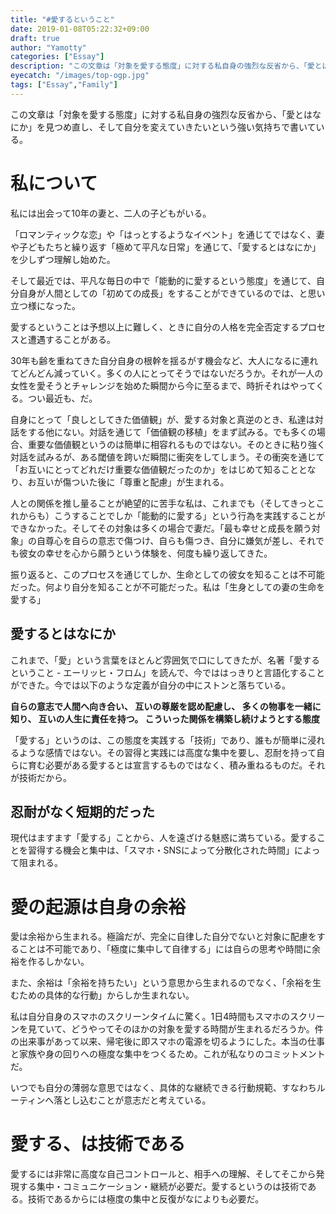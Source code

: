 ```yaml
---
title: "#愛するということ"
date: 2019-01-08T05:22:32+09:00
draft: true
author: "Yamotty"
categories: ["Essay"]
description: "この文章は「対象を愛する態度」に対する私自身の強烈な反省から、「愛とはなにか」を見つめ直し、そして自分を変えていきたいという強い気持ちで書いている。"
eyecatch: "/images/top-ogp.jpg"
tags: ["Essay","Family"]
---
```



この文章は「対象を愛する態度」に対する私自身の強烈な反省から、「愛とはなにか」を見つめ直し、そして自分を変えていきたいという強い気持ちで書いている。

# 私について

私には出会って10年の妻と、二人の子どもがいる。

「ロマンティックな恋」や「はっとするようなイベント」を通じてではなく、妻や子どもたちと繰り返す「極めて平凡な日常」を通じて、「愛するとはなにか」を少しずつ理解し始めた。

そして最近では、平凡な毎日の中で「能動的に愛するという態度」を通じて、自分自身が人間としての「初めての成長」をすることができているのでは、と思い立つ様になった。
<!--more-->
愛するということは予想以上に難しく、ときに自分の人格を完全否定するプロセスと遭遇することがある。

30年も齢を重ねてきた自分自身の根幹を揺るがす機会など、大人になるに連れてどんどん減っていく。多くの人にとってそうではないだろうか。それが一人の女性を愛そうとチャレンジを始めた瞬間から今に至るまで、時折それはやってくる。つい最近も、だ。

自身にとって「良しとしてきた価値観」が、愛する対象と真逆のとき、私達は対話をする他にない。対話を通じて「価値観の移植」をまず試みる。でも多くの場合、重要な価値観というのは簡単に相容れるものではない。そのときに粘り強く対話を試みるが、ある閾値を跨いだ瞬間に衝突をしてしまう。その衝突を通じて「お互いにとってどれだけ重要な価値観だったのか」をはじめて知ることとなり、お互いが傷ついた後に「尊重と配慮」が生まれる。

人との関係を推し量ることが絶望的に苦手な私は、これまでも（そしてきっとこれからも）こうすることでしか「能動的に愛する」という行為を実践することができなかった。そしてその対象は多くの場合で妻だ。「最も幸せと成長を願う対象」の自尊心を自らの意志で傷つけ、自らも傷つき、自分に嫌気が差し、それでも彼女の幸せを心から願うという体験を、何度も繰り返してきた。

振り返ると、このプロセスを通じてしか、生命としての彼女を知ることは不可能だった。何より自分を知ることが不可能だった。私は「生身としての妻の生命を愛する」

## 愛するとはなにか

これまで、「愛」という言葉をほとんど雰囲気で口にしてきたが、名著「愛するということ - エーリッヒ・フロム」を読んで、今でははっきりと言語化することができた。今では以下のような定義が自分の中にストンと落ちている。

**自らの意志で人間へ向き合い、
互いの尊厳を認め配慮し、
多くの物事を一緒に知り、
互いの人生に責任を持つ。
こういった関係を構築し続けようとする態度**

「愛する」というのは、この態度を実践する「技術」であり、誰もが簡単に浸れるような感情ではない。その習得と実践には高度な集中を要し、忍耐を持って自らに育む必要がある愛するとは宣言するものではなく、積み重ねるものだ。それが技術だから。

## 忍耐がなく短期的だった

現代はますます「愛する」ことから、人を遠ざける魅惑に満ちている。愛することを習得する機会と集中は、「スマホ・SNSによって分散化された時間」によって阻まれる。

# 愛の起源は自身の余裕

愛は余裕から生まれる。極論だが、完全に自律した自分でないと対象に配慮をすることは不可能であり、「極度に集中して自律する」には自らの思考や時間に余裕を作るしかない。

また、余裕は「余裕を持ちたい」という意思から生まれるのでなく、「余裕を生むための具体的な行動」からしか生まれない。

私は自分自身のスマホのスクリーンタイムに驚く。1日4時間もスマホのスクリーンを見ていて、どうやってそのほかの対象を愛する時間が生まれるだろうか。件の出来事があって以来、帰宅後に即スマホの電源を切るようにした。本当の仕事と家族や身の回りへの極度な集中をつくるため。これが私なりのコミットメントだ。

いつでも自分の薄弱な意思ではなく、具体的な継続できる行動規範、すなわちルーティンへ落とし込むことが意志だと考えている。

# 愛する、は技術である

愛するには非常に高度な自己コントロールと、相手への理解、そしてそこから発現する集中・コミュニケーション・継続が必要だ。愛するというのは技術である。技術であるからには極度の集中と反復がなによりも必要だ。
